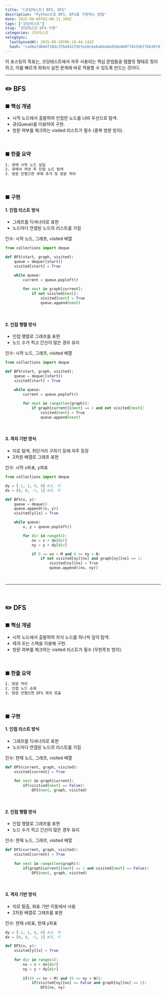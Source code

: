 ```yaml
---
title: "[코딩테스트] BFS, DFS"
description: "Python으로 BFS, DFS를 구현하는 방법"
date: 2025-08-06T02:08:11.399Z
tags: ["코딩테스트"]
slug: "코딩테스트-DFS-구현"
categories: 코딩테스트
velogSync:
  lastSyncedAt: 2025-08-18T06:18:44.142Z
  hash: "cad8a7db84710dc3fbd452fd5fe28cbe6a84a6ed5de4b0ff45336f76b367d7e9"
---
```


이 포스팅의 목표는, 코딩테스트에서 자주 사용되는 핵심 문법들을 템플릿 형태로 정리하고, 이를 빠르게 외워서 실전 문제에 바로 적용할 수 있도록 만드는 것이다.

---


## ✏️ BFS

### ■ 핵심 개념
- 시작 노드에서 출발하여 인접한 노드를 너비 우선으로 탐색.
- 큐(Queue)를 이용하여 구현.
- 방문 여부를 체크하는 visited 리스트가 필수 (중복 방문 방지).

<br>

### ■ 한줄 요약
```bash
1. 큐에 시작 노드 삽입
2. 큐에서 꺼낸 후 인접 노드 탐색
3. 방문 안했으면 큐에 추가 및 방문 처리
```

<br>

### ■ 구현

#### 1. 인접 리스트 방식

- 그래프를 딕셔너리로 표현
- 노드마다 연결된 노드의 리스트를 가짐

인수: 시작 노드, 그래프, visited 배열

```python
from collections import deque

def BFS(start, graph, visited):
	queue = deque([start])
	visited[start] = True

	while queue:
		current = queue.popleft()
		
		for next in graph[current]:
			if not visited[next]:
				visited[next] = True
				queue.append(next)
```

<br>

#### 2. 인접 행렬 방식

- 인접 행렬로 그래프를 표현
- 노드 수가 적고 간선이 많은 경우 유리

인수: 시작 노드, 그래프, visited 배열

```python
from collections import deque

def BFS(start, graph, visited):
	queue = deque([start])
	visited[start] = True

	while queue:
		current = queue.popleft()
		
		for next in range(len(graph)):
			if graph[current][next] == 1 and not visited[next]:
				visited[next] = True
				queue.append(next)
```

<br>

#### 3. 격자 기반 방식

- 미로 탐색, 최단거리 구하기 등에 자주 등장
- 2차원 배열로 그래프 표현

인수: 시작 x좌표, y좌표

```python
from collections import deque

dy = [-1, 1, 0, 0] #상, 하
dx = [0, 0, -1, 1] #좌, 우

def BFS(x, y):
	queue = deque()
	queue.append((x, y))
	visited[y][x] = True

	while queue:
		x, y = queue.popleft()

		for dir in range(4):
			nx = x + dx[dir]
			ny = y + dy[dir]

			if 0 <= nx < M and 0 <= ny < N:
				if not visited[ny][nx] and graph[ny][nx] == 1:
					visited[ny][nx] = True
					queue.append((nx, ny))
```

<br>

---

<br>

## ✏️ DFS

### ■ 핵심 개념
- 시작 노드에서 출발하여 자식 노드를 하나씩 깊이 탐색.
- 재귀 또는 스택을 이용해 구현.
- 방문 여부를 체크하는 visited 리스트가 필수 (무한루프 방지).


<br>

### ■ 한줄 요약
```bash
1. 방문 처리
2. 인접 노드 순회
3. 방문 안했으면 DFS 재귀 호출
```

<br>

### ■ 구현

#### 1. 인접 리스트 방식

- 그래프를 딕셔너리로 표현
- 노드마다 연결된 노드의 리스트를 가짐

인수: 현재 노드, 그래프, visited 배열

```py
def DFS(current, graph, visited):
	visited[current] = True
    
    for next in graph[current]:
    	if(visitied[next] == False):
        	DFS(next, graph, visited)
```

<br>

#### 2. 인접 행렬 방식

- 인접 행렬로 그래프를 표현
- 노드 수가 적고 간선이 많은 경우 유리

인수: 현재 노드, 그래프, visited 배열

```py
def DFS(current, graph, visited):
	visited[current] = True
    
    for next in range(len(graph)):
    	if(graph[current][next] == 1 and visited[next] == False):
        	DFS(next, graph, visited)
```

<br>

#### 3. 격자 기반 방식

- 미로 탈출, 좌표 기반 이동에서 사용
- 2차원 배열로 그래프를 표현

인수: 현재 x좌표, 현재 y좌표

```py
dy = [-1, 1, 0, 0] #상, 하
dx = [0, 0, -1, 1] #좌, 우

def DFS(x, y):
	visited[y][x] = True
    
    for dir in range(4):
    	nx = x + dx[dir]
        ny = y + dy[dir]
        
        if((0 <= nx < M) and (0 <= ny < N)):
        	if(visited[ny][nx] == False and graph[ny][nx] == 1):
            	DFS(nx, ny)
```
